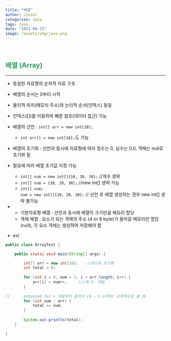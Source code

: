 ```yaml
---
title: "배열"
author: Jinsol
categories: Java
tags: Java
date: "2021-08-23"
image: /assets/img/java.png
---
```


<br>

## <span style="color:#339966">배열 (Array)</span>

<hr>

- 동일한 자료형의 순차적 자료 구조

- 배열의 순서는 0부터 시작

- 물리적 위치(메모리 주소)와 논리적 순서(인덱스) 동일

- 인덱스([])를 이용하여 빠른 참조(데이터 접근) 가능

- 배열의 선언 : `int[] arr = new int[10];`
    - `int arr[] = new int[10];`도 가능

- 배열의 초기화 : 선언과 동시에 자료형에 따라 정수는 0, 실수는 0.0, 객체는 null로 초기화 됨

- 필요에 따라 배열 초기값 지정 가능
    - `int[] num = new int[]{10, 20, 30};`      //개수 생략
    - `int[] num = {10, 20, 30};`    //new int[] 생략 가능
    - `int[] num;`<br>
      `num = new int[]{10, 20, 30};`     // 선언 후 배열 생성하는 경우 new int[] 생략 불가능

-   - 기본자료형 배열 : 선언과 동시에 배열의 크기만큼 메모리 할당
    - 객체 배열 : 요소가 되는 객체의 주소 (4 or 8 byte)가 들어갈 메모리만 할당(null), 각 요소 객체는 생성하여 저장해야 함   

- ex)

```java
public class ArrayTest {

	public static void main(String[] args) {

		int[] arr = new int[10];    //0으로 초기화
		int total = 0;
		
		for (int i = 0, num = 1; i < arr.length; i++) {
			arr[i] = num++;     //i에 1~ 대입
		}
		
//		enhanced for > 처음부터 끝까지 (0 ~ n-1까지) 순차적으로 쓸 때
		for (int num : arr) {
			total += num;
		}
		
		System.out.println(total);
	}

}
```